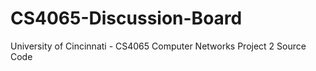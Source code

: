 # CS4065-Discussion-Board
University of Cincinnati - CS4065 Computer Networks Project 2 Source Code
